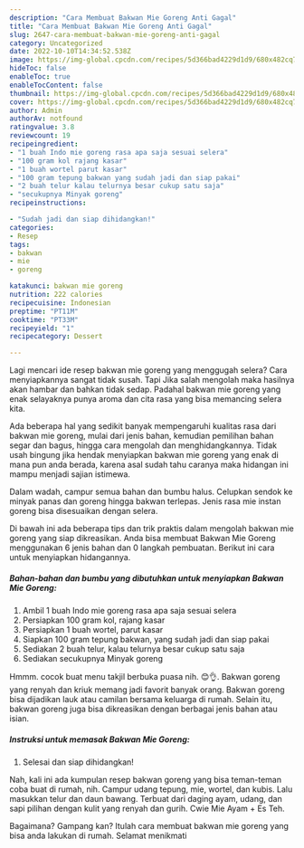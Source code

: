 ```yaml
---
description: "Cara Membuat Bakwan Mie Goreng Anti Gagal"
title: "Cara Membuat Bakwan Mie Goreng Anti Gagal"
slug: 2647-cara-membuat-bakwan-mie-goreng-anti-gagal
category: Uncategorized
date: 2022-10-10T14:34:52.538Z
image: https://img-global.cpcdn.com/recipes/5d366bad4229d1d9/680x482cq70/bakwan-mie-goreng-foto-resep-utama.jpg
hideToc: false
enableToc: true
enableTocContent: false
thumbnail: https://img-global.cpcdn.com/recipes/5d366bad4229d1d9/680x482cq70/bakwan-mie-goreng-foto-resep-utama.jpg
cover: https://img-global.cpcdn.com/recipes/5d366bad4229d1d9/680x482cq70/bakwan-mie-goreng-foto-resep-utama.jpg
author: Admin
authorAv: notfound
ratingvalue: 3.8
reviewcount: 19
recipeingredient:
- "1 buah Indo mie goreng rasa apa saja sesuai selera"
- "100 gram kol rajang kasar"
- "1 buah wortel parut kasar"
- "100 gram tepung bakwan yang sudah jadi dan siap pakai"
- "2 buah telur kalau telurnya besar cukup satu saja"
- "secukupnya Minyak goreng"
recipeinstructions:

- "Sudah jadi dan siap dihidangkan!"
categories:
- Resep
tags:
- bakwan
- mie
- goreng

katakunci: bakwan mie goreng 
nutrition: 222 calories
recipecuisine: Indonesian
preptime: "PT11M"
cooktime: "PT33M"
recipeyield: "1"
recipecategory: Dessert

---
```



Lagi mencari ide resep bakwan mie goreng yang menggugah selera? Cara menyiapkannya sangat tidak susah. Tapi Jika salah mengolah maka hasilnya akan hambar dan bahkan tidak sedap. Padahal bakwan mie goreng yang enak selayaknya punya aroma dan cita rasa yang bisa memancing selera kita.


Ada beberapa hal yang sedikit banyak mempengaruhi kualitas rasa dari bakwan mie goreng, mulai dari jenis bahan, kemudian pemilihan bahan segar dan bagus, hingga cara mengolah dan menghidangkannya. Tidak usah bingung jika hendak menyiapkan bakwan mie goreng yang enak di mana pun anda berada, karena asal sudah tahu caranya maka hidangan ini mampu menjadi sajian istimewa.

Dalam wadah, campur semua bahan dan bumbu halus. Celupkan sendok ke minyak panas dan goreng hingga bakwan terlepas. Jenis rasa mie instan goreng bisa disesuaikan dengan selera.


Di bawah ini ada beberapa tips dan trik praktis dalam mengolah bakwan mie goreng yang siap dikreasikan. Anda bisa membuat Bakwan Mie Goreng menggunakan 6 jenis bahan dan 0 langkah pembuatan. Berikut ini cara untuk menyiapkan hidangannya.

<!--inarticleads1-->

##### Bahan-bahan dan bumbu yang dibutuhkan untuk menyiapkan Bakwan Mie Goreng:

1. Ambil 1 buah Indo mie goreng rasa apa saja sesuai selera
1. Persiapkan 100 gram kol, rajang kasar
1. Persiapkan 1 buah wortel, parut kasar
1. Siapkan 100 gram tepung bakwan, yang sudah jadi dan siap pakai
1. Sediakan 2 buah telur, kalau telurnya besar cukup satu saja
1. Sediakan secukupnya Minyak goreng


Hmmm. cocok buat menu takjil berbuka puasa nih. 😊👌. Bakwan goreng yang renyah dan kriuk memang jadi favorit banyak orang. Bakwan goreng bisa dijadikan lauk atau camilan bersama keluarga di rumah. Selain itu, bakwan goreng juga bisa dikreasikan dengan berbagai jenis bahan atau isian. 

<!--inarticleads2-->

##### Instruksi untuk memasak Bakwan Mie Goreng:


1. Selesai dan siap dihidangkan!

Nah, kali ini ada kumpulan resep bakwan goreng yang bisa teman-teman coba buat di rumah, nih. Campur udang tepung, mie, wortel, dan kubis. Lalu masukkan telur dan daun bawang. Terbuat dari daging ayam, udang, dan sapi pilihan dengan kulit yang renyah dan gurih. Cwie Mie Ayam + Es Teh. 

Bagaimana? Gampang kan? Itulah cara membuat bakwan mie goreng yang bisa anda lakukan di rumah. Selamat menikmati
